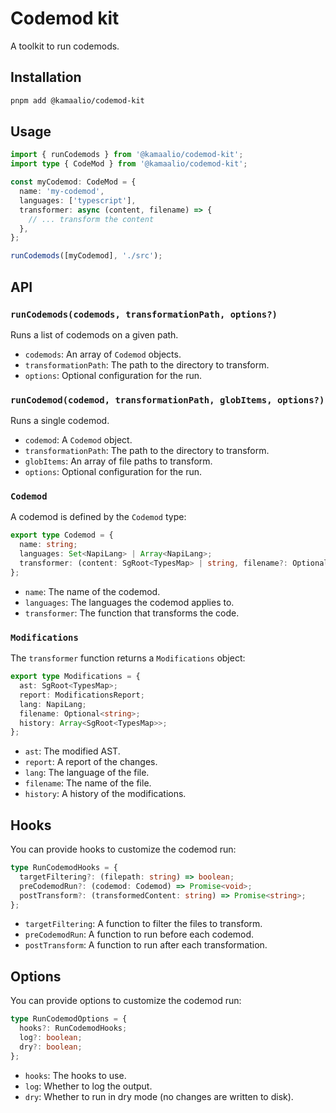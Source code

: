 # Codemod kit

A toolkit to run codemods.

## Installation

```bash
pnpm add @kamaalio/codemod-kit
```

## Usage

```typescript
import { runCodemods } from '@kamaalio/codemod-kit';
import type { CodeMod } from '@kamaalio/codemod-kit';

const myCodemod: CodeMod = {
  name: 'my-codemod',
  languages: ['typescript'],
  transformer: async (content, filename) => {
    // ... transform the content
  },
};

runCodemods([myCodemod], './src');
```

## API

### `runCodemods(codemods, transformationPath, options?)`

Runs a list of codemods on a given path.

- `codemods`: An array of `Codemod` objects.
- `transformationPath`: The path to the directory to transform.
- `options`: Optional configuration for the run.

### `runCodemod(codemod, transformationPath, globItems, options?)`

Runs a single codemod.

- `codemod`: A `Codemod` object.
- `transformationPath`: The path to the directory to transform.
- `globItems`: An array of file paths to transform.
- `options`: Optional configuration for the run.

### `Codemod`

A codemod is defined by the `Codemod` type:

```typescript
export type Codemod = {
  name: string;
  languages: Set<NapiLang> | Array<NapiLang>;
  transformer: (content: SgRoot<TypesMap> | string, filename?: Optional<string>) => Promise<Modifications>;
};
```

- `name`: The name of the codemod.
- `languages`: The languages the codemod applies to.
- `transformer`: The function that transforms the code.

### `Modifications`

The `transformer` function returns a `Modifications` object:

```typescript
export type Modifications = {
  ast: SgRoot<TypesMap>;
  report: ModificationsReport;
  lang: NapiLang;
  filename: Optional<string>;
  history: Array<SgRoot<TypesMap>>;
};
```

- `ast`: The modified AST.
- `report`: A report of the changes.
- `lang`: The language of the file.
- `filename`: The name of the file.
- `history`: A history of the modifications.

## Hooks

You can provide hooks to customize the codemod run:

```typescript
type RunCodemodHooks = {
  targetFiltering?: (filepath: string) => boolean;
  preCodemodRun?: (codemod: Codemod) => Promise<void>;
  postTransform?: (transformedContent: string) => Promise<string>;
};
```

- `targetFiltering`: A function to filter the files to transform.
- `preCodemodRun`: A function to run before each codemod.
- `postTransform`: A function to run after each transformation.

## Options

You can provide options to customize the codemod run:

```typescript
type RunCodemodOptions = {
  hooks?: RunCodemodHooks;
  log?: boolean;
  dry?: boolean;
};
```

- `hooks`: The hooks to use.
- `log`: Whether to log the output.
- `dry`: Whether to run in dry mode (no changes are written to disk).
